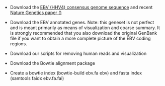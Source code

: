 * Download the [EBV (HHV4) consensus genome sequence](https://www.ncbi.nlm.nih.gov/nuccore/NC_007605.1?report=fasta) and recent [Nature Genetics paper ()](https://www.nature.com/articles/s41588-019-0436-5.pdf)

* Download the EBV annotated genes. Note: this geneset is not perfect and is meant primarily as means of visualization and coarse summary. It is strongly recommended that you also download the original GenBank file if you want to obtain a more complete picture of the EBV coding regions.

* Download our scripts for removing human reads and visualization

* Download the Bowtie alignment package

* Create a bowtie index (bowtie-build ebv.fa ebv) and fasta index (samtools faidx ebv.fa.fai)
